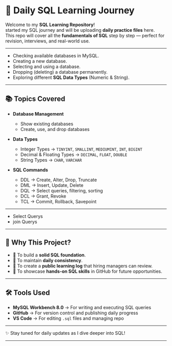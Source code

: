 # 📘 Daily SQL Learning Journey

Welcome to my **SQL Learning Repository**!  
started my SQL journey and will be uploading **daily practice files** here.  
This repo will cover all the **fundamentals of SQL** step by step — perfect for revision, interviews, and real-world use.

---

- Checking available databases in MySQL.  
- Creating a new database.  
- Selecting and using a database.  
- Dropping (deleting) a database permanently.  
- Exploring different **SQL Data Types** (Numeric & String).  

---

## 📚 Topics Covered
- **Database Management**
  - Show existing databases  
  - Create, use, and drop databases  

- **Data Types**
  - Integer Types → `TINYINT`, `SMALLINT`, `MEDIUMINT`, `INT`, `BIGINT`  
  - Decimal & Floating Types → `DECIMAL`, `FLOAT`, `DOUBLE`  
  - String Types → `CHAR`, `VARCHAR`  

- **SQL Commands**
  - DDL → Create, Alter, Drop, Truncate  
  - DML → Insert, Update, Delete  
  - DQL → Select queries, filtering, sorting  
  - DCL → Grant, Revoke  
  - TCL → Commit, Rollback, Savepoint  

---
 - Select Querys
 - join Querys
---

## 🌟 Why This Project?
- 📌 To build a **solid SQL foundation**.  
- 📌 To maintain **daily consistency**.  
- 📌 To create a **public learning log** that hiring managers can review.  
- 📌 To showcase **hands-on SQL skills** in GitHub for future opportunities.  

---

## 🛠 Tools Used
- **MySQL Workbench 8.0** → For writing and executing SQL queries  
- **GitHub** → For version control and publishing daily progress  
- **VS Code** → For editing `.sql` files and managing repo  

---

✨ Stay tuned for daily updates as I dive deeper into SQL!

---

